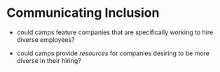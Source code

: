 # Communicating Inclusion

* could camps feature companies that are specifically working to hire diverse employees?

* could camps provide *resources* for companies desiring to be more diverse in their hiring?
